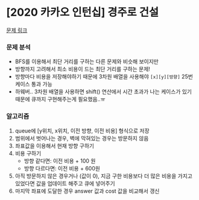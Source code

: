 # [2020 카카오 인턴십] 경주로 건설

[문제 링크](https://school.programmers.co.kr/learn/courses/30/lessons/67259)

### 문제 분석

- BFS를 이용해서 최단 거리를 구하는 다른 문제와 비슷해 보이지만
- 방향까지 고려해서 최소 비용이 드는 최단 거리를 구하는 문제!
- 방향마다 비용을 저장해야하기 때문에 3차원 배열을 사용해야 `[x][y][방향]` 25번 케이스 통과 가능
- 하웨버.. 3차원 배열을 사용하면 shift() 연산에서 시간 초과가 나는 케이스가 있기 때문에 큐까지 구현해주는게 필요했음..ㅠ

### 알고리즘

1. queue에 [y위치, x위치, 이전 방향, 이전 비용] 형식으로 저장
2. 범위에서 벗어나는 경우, 벽에 막혀있는 경우는 방문하지 않음
3. 좌표값을 이용해서 현재 방향 구하기
4. 비용 구하기
   - 방향 같다면: 이전 비용 + 100 원
   - 방향 다르다면: 이전 비용 + 600원
5. 아직 방문하지 않은 경우거나 (값이 0), 지금 구한 비용보다 더 많은 비용을 가지고 있었다면 값을 업데이트 해주고 큐에 넣어주기
6. 마지막 좌표에 도달한 경우 answer 값과 cost 값을 비교해서 갱신

